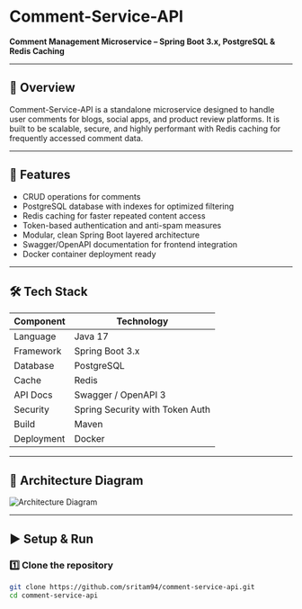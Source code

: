 # Comment-Service-API

**Comment Management Microservice – Spring Boot 3.x, PostgreSQL & Redis Caching**

---

## 📌 Overview
Comment-Service-API is a standalone microservice designed to handle user comments for blogs, social apps, and product review platforms. It is built to be scalable, secure, and highly performant with Redis caching for frequently accessed comment data.

---

## 🚀 Features
- CRUD operations for comments
- PostgreSQL database with indexes for optimized filtering
- Redis caching for faster repeated content access
- Token-based authentication and anti-spam measures
- Modular, clean Spring Boot layered architecture
- Swagger/OpenAPI documentation for frontend integration
- Docker container deployment ready

---

## 🛠️ Tech Stack
| Component | Technology |
|----------|------------|
| Language | Java 17 |
| Framework | Spring Boot 3.x |
| Database | PostgreSQL |
| Cache | Redis |
| API Docs | Swagger / OpenAPI 3 |
| Security | Spring Security with Token Auth |
| Build | Maven |
| Deployment | Docker |

---

## 🧱 Architecture Diagram
![Architecture Diagram](architecture-diagram.png)

---

## ▶️ Setup & Run

### 1️⃣ Clone the repository
```bash
git clone https://github.com/sritam94/comment-service-api.git
cd comment-service-api

